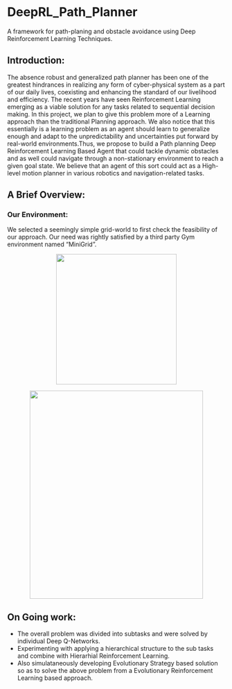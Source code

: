 # DeepRL_Path_Planner
A framework for path-planing and obstacle avoidance using Deep Reinforcement Learning Techniques.


## Introduction:
The absence robust and generalized path planner has been one of the greatest hindrances in realizing any form of cyber-physical system as a part of our daily lives, coexisting and enhancing the standard of our livelihood and efficiency. The recent years have seen Reinforcement Learning emerging as a viable solution for any tasks related to sequential decision making. In this project, we plan to give this problem more of a Learning approach than the traditional Planning approach. We also notice that this essentially is a learning problem as an agent should learn to generalize enough and adapt to the unpredictability and uncertainties put forward by real-world environments.Thus, we propose to build a Path planning  Deep Reinforcement Learning Based Agent that could tackle dynamic obstacles and as well could navigate through a non-stationary environment to reach a given goal state. We believe that an agent of this sort could act as a High-level motion planner in various robotics and navigation-related tasks.

## A Brief Overview:
### Our Environment:
We selected a seemingly simple grid-world to first check the feasibility of our approach. Our need was rightly satisfied by a third party Gym environment named “MiniGrid”.

<p align="center">
   <img width="278" height="301" src="https://github.com/dhanajaya78/DeepRL_Path_Planner/blob/master/empty-env.png">
</p>
<p align="center">
   <img width="400" height="480" src="https://github.com/dhanajaya78/DeepRL_Path_Planner/blob/master/dynamic_obstacles.gif">
 </p>

## On Going work:
* The overall problem was divided into subtasks and were solved by individual Deep Q-Networks.
* Experimenting with applying a hierarchical structure to the sub tasks and combine with Hierarhial Reinforcement Learning.
* Also simulataneously developing Evolutionary Strategy based solution so as to solve the above problem from a Evolutionary Reinforcement Learning based approach.
